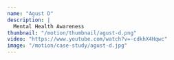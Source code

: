 ```yaml
---
name: "Agust D"
description: |
  Mental Health Awareness
thumbnail: "/motion/thumbnail/agust-d.png"
video: "https://www.youtube.com/watch?v=-cdkhX4Hqwc"
image: "/motion/case-study/agust-d.jpg"
---
```

